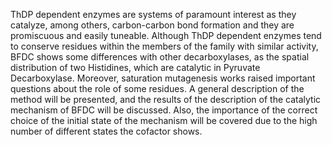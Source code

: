 ThDP dependent enzymes are systems of paramount interest as they catalyze, among others, carbon-carbon bond formation and they are promiscuous and easily tuneable.
Although ThDP dependent enzymes tend to conserve residues within the members of the family with similar activity, BFDC shows some differences with other decarboxylases, as the spatial distribution of two Histidines, which are catalytic in Pyruvate Decarboxylase. Moreover, saturation mutagenesis works raised important questions about the role of some residues.
A general description of the method will be presented, and the results of the description of the catalytic mechanism of BFDC will be discussed. Also, the importance of the correct choice of the initial state of the mechanism will be covered due to the high number of different states the cofactor shows.
